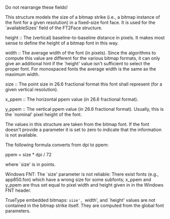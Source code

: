 Do not rearrange these fields!

This structure models the size of a bitmap strike (i.e., a bitmap
instance of the font for a given resolution) in a fixed-size font
face.  It is used for the `availableSizes' field of the
FT2Face structure.

<Fields>
height :: The (vertical) baseline-to-baseline distance in pixels.
It makes most sense to define the height of a bitmap
font in this way.

width  :: The average width of the font (in pixels).  Since the
algorithms to compute this value are different for the
various bitmap formats, it can only give an additional
hint if the `height' value isn't sufficient to select
the proper font.  For monospaced fonts the average width
is the same as the maximum width.

size   :: The point size in 26.6 fractional format this font shall
represent (for a given vertical resolution).

x_ppem :: The horizontal ppem value (in 26.6 fractional format).

y_ppem :: The vertical ppem value (in 26.6 fractional format).
Usually, this is the `nominal' pixel height of the font.

<Note>
The values in this structure are taken from the bitmap font.  If
the font doesn't provide a parameter it is set to zero to indicate
that the information is not available.

The following formula converts from dpi to ppem:

ppem = size * dpi / 72

where `size' is in points.

Windows FNT:
The `size' parameter is not reliable: There exist fonts (e.g.,
app850.fon) which have a wrong size for some subfonts; x_ppem
and y_ppem are thus set equal to pixel width and height given in
in the Windows FNT header.

TrueType embedded bitmaps:
`size', `width', and `height' values are not contained in the
bitmap strike itself.  They are computed from the global font
parameters.
